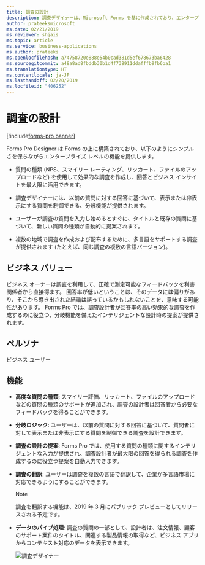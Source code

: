 ```yaml
---
title: 調査の設計
description: 調査デザイナーは、Microsoft Forms を基に作成されており、エンタープライズ クラスの機能を提供します。 ユーザーが調査の質問を入力し始めると、タイトルと既存の質問に基づいて、新しい質問の種類が自動的に提案されます。
author: prateeksmicrosoft
ms.date: 02/21/2019
ms.reviewer: shjais
ms.topic: article
ms.service: business-applications
ms.author: prateeks
ms.openlocfilehash: a74758720e888e54b0cad381d5ef678673ba6428
ms.sourcegitcommit: a48a8ad8fbddb30b1d4f738911ddafffb9fb6ba1
ms.translationtype: HT
ms.contentlocale: ja-JP
ms.lasthandoff: 02/20/2019
ms.locfileid: "406252"
---
```

#  <a name="design-a-survey"></a>調査の設計
[!include[forms-pro banner](../includes/forms-pro.md)]


Forms Pro Designer は Forms の上に構築されており、以下のようにシンプルさを保ちながらエンタープライズ レベルの機能を提供します。

- 質問の種類 (NPS、スマイリー レーティング、リッカート、ファイルのアップロードなど) を使用して効果的な調査を作成し、回答とビジネス インサイトを最大限に活用できます。

- 調査デザイナーには、以前の質問に対する回答に基づいて、表示または非表示にする質問を制御できる、分岐機能が提供されます。

- ユーザーが調査の質問を入力し始めるとすぐに、タイトルと既存の質問に基づいて、新しい質問の種類が自動的に提案されます。

- 複数の地域で調査を作成および配布するために、多言語をサポートする調査が提供されます (たとえば、同じ調査の複数の言語バージョン)。


## <a name="business-value"></a>ビジネス バリュー

ビジネス オーナーは調査を利用して、正確で測定可能なフィードバックを利害関係者から直接得ます。 回答率が低いということは、そのデータには偏りがあり、そこから導き出された結論は誤っているかもしれないことを、意味する可能性があります。 Forms Pro では、調査設計者が回答率の高い効果的な調査を作成するのに役立つ、分岐機能を備えたインテリジェントな設計時の提案が提供されます。

## <a name="persona"></a>ペルソナ

ビジネス ユーザー

## <a name="features"></a>機能

- **高度な質問の種類**: スマイリー評価、リッカート、ファイルのアップロードなどの質問の種類のサポートが追加され、調査の設計者は回答者から必要なフィードバックを得ることができます。

- **分岐ロジック**: ユーザーは、以前の質問に対する回答に基づいて、質問者に対して表示または非表示にする質問を制御できる調査を設計できます。

- **調査の設計の提案**: Forms Pro では、使用する質問の種類に関するインテリジェントな入力が提供され、調査設計者が最大限の回答を得られる調査を作成するのに役立つ提案を自動入力できます。

- **調査の翻訳**: ユーザーは調査を複数の言語で翻訳して、企業が多言語市場に対応できるようにすることができます。

    > [!NOTE]
    > 調査を翻訳する機能は、2019 年 3 月にパブリック プレビューとしてリリースされる予定です。

- **データのパイプ処理**: 調査の質問の一部として、設計者は、注文情報、顧客のサポート案件のタイトル、関連する製品情報の取得など、ビジネス アプリからコンテキスト対応のデータを表示できます。

    ![調査デザイナー](media/survey-designer.png "調査デザイナー")
